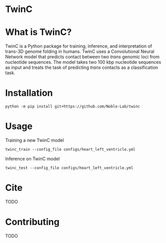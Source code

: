# TwinC

# What is TwinC?
TwinC is a Python package for training, inference, and interpretation of trans-3D genome folding in humans. TwinC uses a Convolutional Neural Network model that predicts contact between two _trans_ genomic loci from nucleotide sequences. The model takes two 100 kbp nucleotide sequences as input and treats the task of predicting _trans_ contacts as a classification task.

# Installation
```
python -m pip install git+https://github.com/Noble-Lab/twinc
```

# Usage

Training a new TwinC model
```
twinc_train --config_file configs/heart_left_ventricle.yml 
```

Inference on TwinC model
```
twinc_test --config_file configs/heart_left_ventricle.yml 
```

# Cite

TODO

# Contributing

TODO
